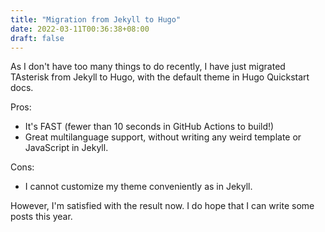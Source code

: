 ```yaml
---
title: "Migration from Jekyll to Hugo"
date: 2022-03-11T00:36:38+08:00
draft: false
---
```


As I don't have too many things to do recently, I have just migrated TAsterisk from Jekyll to Hugo, with the default theme in Hugo Quickstart docs.

<!--more-->

Pros:

- It's FAST (fewer than 10 seconds in GitHub Actions to build!)
- Great multilanguage support, without writing any weird template or JavaScript in Jekyll.

Cons:

- I cannot customize my theme conveniently as in Jekyll.

However, I'm satisfied with the result now. I do hope that I can write some posts this year.
